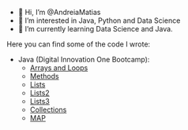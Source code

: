 - 👋 Hi, I’m @AndreiaMatias
- 👀 I’m interested in Java, Python and Data Science
- 🌱 I’m currently learning Data Science and Java.

Here you can find some of the code I wrote:

- Java (Digital Innovation One Bootcamp):
  - [Arrays and Loops](https://github.com/AndreiaMatias/DIO_Loops_Java)
  - [Methods](https://github.com/AndreiaMatias/DIO_metodos_java)
  - [Lists](https://github.com/AndreiaMatias/DIO_exercicio_inquerito)
  - [Lists2](https://github.com/AndreiaMatias/DIO_listas_java)
  - [Lists3](https://github.com/AndreiaMatias/DIO_ordenacaoListas_java)
  - [Collections](https://github.com/AndreiaMatias/DIO_Java_Collections)
  - [MAP](https://github.com/AndreiaMatias/DIO_ExerciciosMap)
  
  
  



<!---
AndreiaMatias/AndreiaMatias is a ✨ special ✨ repository because its `README.md` (this file) appears on your GitHub profile.
You can click the Preview link to take a look at your changes.
--->
